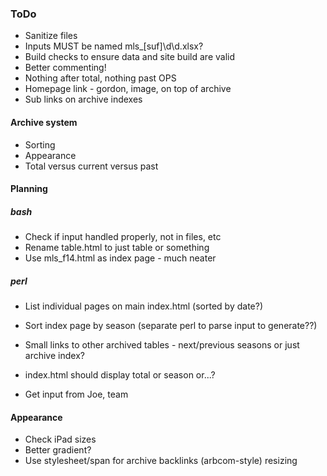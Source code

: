 ### ToDo
- Sanitize files
- Inputs MUST be named mls_[suf]\d\d.xlsx?
- Build checks to ensure data and site build are valid
- Better commenting!
- Nothing after total, nothing past OPS
- Homepage link - gordon, image, on top of archive
- Sub links on archive indexes
#### Archive system
- Sorting
- Appearance
- Total versus current versus past

#### Planning
##### bash
- Check if input handled properly, not in files, etc
- Rename table.html to just table or something
- Use mls_f14.html as index page - much neater
##### perl
- List individual pages on main index.html (sorted by date?)
- Sort index page by season (separate perl to parse input to generate??)
- Small links to other archived tables - next/previous seasons or just archive index?

- index.html should display total or season or...?
- Get input from Joe, team


#### Appearance
- Check iPad sizes
- Better gradient?
- Use stylesheet/span for archive backlinks (arbcom-style) resizing
